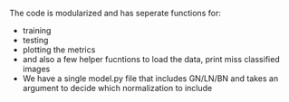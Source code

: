
The code is modularized and has seperate functions for:
- training
- testing
- plotting the metrics
- and also a few helper fucntions to load the data, print miss classified images
- We have a single model.py file that includes GN/LN/BN and takes an argument to decide which normalization to include
